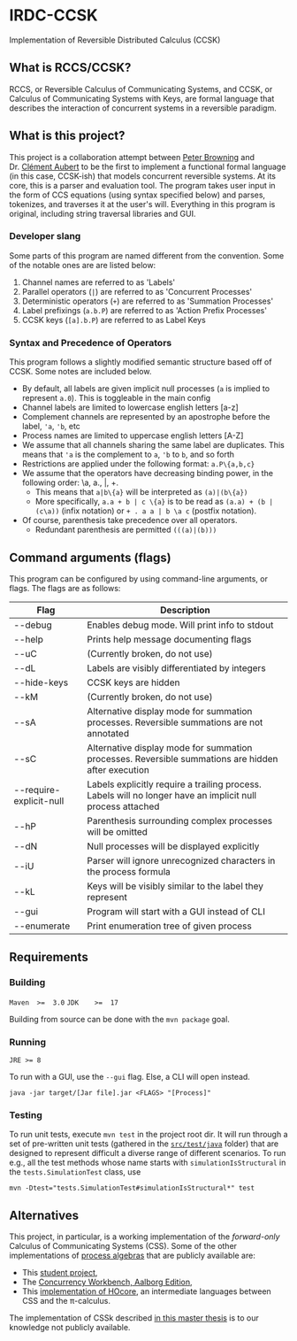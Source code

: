 # IRDC-CCSK

Implementation of Reversible Distributed Calculus (CCSK)


## What is RCCS/CCSK?

RCCS, or Reversible Calculus of Communicating Systems, and CCSK, or Calculus of Communicating Systems with Keys, are formal language that describes the interaction of concurrent systems in a reversible paradigm.

## What is this project?

This project is a collaboration attempt between [Peter Browning](https://petech.me/) and Dr. [Clément Aubert](https://spots.augusta.edu/caubert/) to be the first to implement a functional formal language (in this case, CCSK-ish) that models concurrent reversible systems.
At its core, this is a parser and evaluation tool. The program takes user input in the form of CCS equations (using syntax specified below) and parses, tokenizes, and traverses it at the user's will.
Everything in this program is original, including string traversal libraries and GUI.


### Developer slang

Some parts of this program are named different from the convention. Some of the notable ones are are listed below:

1. Channel names are referred to as 'Labels'
2. Parallel operators (`|`) are referred to as 'Concurrent Processes'
3. Deterministic operators (`+`) are referred to as 'Summation Processes'
4. Label prefixings (`a.b.P`) are referred to as 'Action Prefix Processes'
5. CCSK keys (`[a].b.P`) are referred to as Label Keys

### Syntax and Precedence of Operators

This program follows a slightly modified semantic structure based off of CCSK. Some notes are included below.
- By default, all labels are given implicit null processes (`a` is implied to represent `a.0`). This is toggleable in the main config
- Channel labels are limited to lowercase english letters [a-z]
- Complement channels are represented by an apostrophe before the label, `'a`, `'b`, etc
- Process names are limited to uppercase english letters [A-Z]
- We assume that all channels sharing the same label are duplicates. This means that `'a` is the complement to `a`, `'b` to `b`, and so forth
- Restrictions are applied under the following format: `a.P\{a,b,c}`
- We assume that the operators have decreasing binding power, in the following order: \a, a., |, +.
  - This means that `a|b\{a}` will be interpreted as `(a)|(b\{a})`
  - More specifically, `a.a + b | c \{a}` is to be read as `(a.a) + (b | (c\a))` (infix notation) or `+ . a a | b \a c`  (postfix notation).
- Of course, parenthesis take precedence over all operators.
  - Redundant parenthesis are permitted `(((a)|(b)))`

## Command arguments (flags)

This program can be configured by using command-line arguments, or flags. The flags are as follows:

| **Flag**    	                    | **Description**                                                                                            	 |
|----------------------------------|--------------------------------------------------------------------------------------------------------------|
| --debug     	                    | Enables debug mode. Will print info to stdout                                                              	 |
| --help      	                    | Prints help message documenting flags                                                                      	 |
| --uC        	                    | (Currently broken, do not use)                                                                             	 |
| --dL        	                    | Labels are visibly differentiated by integers                                                              	 |
| --hide-keys 	                    | CCSK keys are hidden                                                                                       	 |
| --kM        	                    | (Currently broken, do not use)                                                                             	 |
| --sA        	                    | Alternative display mode for summation processes. Reversible summations are not annotated                  	 |
| --sC        	                    | Alternative display mode for summation processes. Reversible summations are hidden after execution         	 |
| --require-explicit-null        	 | Labels explicitly require a trailing process. Labels will no longer have an implicit null process attached 	 |
| --hP        	                    | Parenthesis surrounding complex processes will be omitted                                                  	 |
| --dN        	                    | Null processes will be displayed explicitly                                                                	 |
| --iU        	                    | Parser will ignore unrecognized characters in the process formula                                          	 |
| --kL        	                    | Keys will be visibly similar to the label they represent                                                   	 |
| --gui       	                    | Program will start with a GUI instead of CLI                                                               	 |
| --enumerate  	                   | Print enumeration tree of given process                                                                    	 |


## Requirements

### Building
`Maven  >=  3.0`
`JDK    >=  17`

Building from source can be done with the `mvn package` goal.

### Running

`JRE >= 8`

To run with a GUI, use the `--gui` flag. Else, a CLI will open instead.

```
java -jar target/[Jar file].jar <FLAGS> "[Process]"
```

### Testing

To run unit tests, execute `mvn test` in the project root dir.
It will run through a set of pre-written unit tests (gathered in the [`src/test/java`](src/test/java) folder) that are designed to represent difficult a diverse range of different scenarios.
To run e.g., all the test methods whose name starts with `simulationIsStructural` in the `tests.SimulationTest` class, use

```
mvn -Dtest="tests.SimulationTest#simulationIsStructural*" test
```

## Alternatives

This project, in particular, is a working implementation of the _forward-only_ Calculus of Communicating Systems (CSS).
Some of the other implementations of [process algebras](https://en.wikipedia.org/wiki/Process_calculus) that are publicly available are:

- This [student project](https://github.com/ComputerScience-Projects/Calculus-of-Communicating-Systems),
- The [Concurrency Workbench, Aalborg Edition](http://caal.cs.aau.dk/),
- This [implementation of HOcore](https://people.rennes.inria.fr/Alan.Schmitt/research/hocore/), an intermediate languages between CSS and the π-calculus.

The implementation of CSSk described [in this master thesis](https://leicester.figshare.com/articles/thesis/SimCCSK_simulation_of_the_reversible_process_calculi_CCSK/10091681) is to our knowledge not publicly available.
